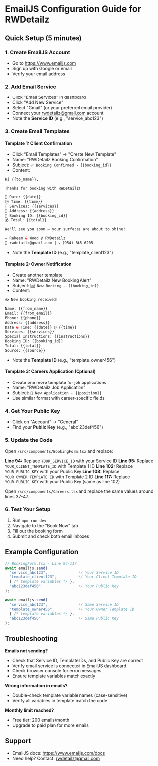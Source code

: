 # EmailJS Configuration Guide for RWDetailz

## Quick Setup (5 minutes)

### 1. Create EmailJS Account
- Go to https://www.emailjs.com
- Sign up with Google or email
- Verify your email address

### 2. Add Email Service
- Click "Email Services" in dashboard
- Click "Add New Service"
- Select "Gmail" (or your preferred email provider)
- Connect your rwdetailz@gmail.com account
- Note the **Service ID** (e.g., "service_abc123")

### 3. Create Email Templates

#### Template 1: Client Confirmation
- Click "Email Templates" → "Create New Template"
- Name: "RWDetailz Booking Confirmation"
- Subject: `✅ Booking Confirmed - {{booking_id}}`
- Content:
```html
Hi {{to_name}},

Thanks for booking with RWDetailz!

📅 Date: {{date}}
🕒 Time: {{time}}
🧼 Services: {{services}}
📍 Address: {{address}}
📘 Booking ID: {{booking_id}}
💰 Total: {{total}}

We'll see you soon — your surfaces are about to shine!

– Rakeem & Wood @ RWDetailz
📧 rwdetailz@gmail.com | 📞 (954) 865-6205
```
- Note the **Template ID** (e.g., "template_client123")

#### Template 2: Owner Notification
- Create another template
- Name: "RWDetailz New Booking Alert"
- Subject: `🆕 New Booking - {{booking_id}}`
- Content:
```html
📥 New booking received!

Name: {{from_name}}
Email: {{from_email}}
Phone: {{phone}}
Address: {{address}}
Date & Time: {{date}} @ {{time}}
Services: {{services}}
Special Instructions: {{instructions}}
Booking ID: {{booking_id}}
Total: {{total}}
Source: {{source}}
```
- Note the **Template ID** (e.g., "template_owner456")

#### Template 3: Careers Application (Optional)
- Create one more template for job applications
- Name: "RWDetailz Job Application"
- Subject: `💼 New Application - {{position}}`
- Use similar format with career-specific fields

### 4. Get Your Public Key
- Click on "Account" → "General"
- Find your **Public Key** (e.g., "abc123def456")

### 5. Update the Code

Open `/src/components/BookingForm.tsx` and replace:

**Line 94:** Replace `YOUR_SERVICE_ID` with your Service ID
**Line 95:** Replace `YOUR_CLIENT_TEMPLATE_ID` with Template 1 ID
**Line 102:** Replace `YOUR_PUBLIC_KEY` with your Public Key
**Line 108:** Replace `YOUR_OWNER_TEMPLATE_ID` with Template 2 ID
**Line 117:** Replace `YOUR_PUBLIC_KEY` with your Public Key (same as line 102)

Open `/src/components/Careers.tsx` and replace the same values around lines 37-47.

### 6. Test Your Setup
1. Run `npm run dev`
2. Navigate to the "Book Now" tab
3. Fill out the booking form
4. Submit and check both email inboxes

## Example Configuration

```typescript
// BookingForm.tsx - Line 94-117
await emailjs.send(
  "service_abc123",              // Your Service ID
  "template_client123",          // Your Client Template ID
  { /* template variables */ },
  "abc123def456"                 // Your Public Key
);

await emailjs.send(
  "service_abc123",              // Same Service ID
  "template_owner456",           // Your Owner Template ID
  { /* template variables */ },
  "abc123def456"                 // Same Public Key
);
```

## Troubleshooting

**Emails not sending?**
- Check that Service ID, Template IDs, and Public Key are correct
- Verify email service is connected in EmailJS dashboard
- Check browser console for error messages
- Ensure template variables match exactly

**Wrong information in emails?**
- Double-check template variable names (case-sensitive)
- Verify all variables in template match the code

**Monthly limit reached?**
- Free tier: 200 emails/month
- Upgrade to paid plan for more emails

## Support
- EmailJS docs: https://www.emailjs.com/docs
- Need help? Contact: rwdetailz@gmail.com
